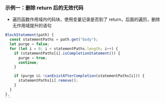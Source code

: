 ### 示例一：删除 return 后的无效代码

- 遍历函数作用域内代码块，使用变量记录是否到了 return，后面的遍历，删除无作用域提升的语句

````javascript
BlockStatement(path) {
  const statementPaths = path.get("body");
  let purge = false;
  for (let i = 0; i < statementPaths.length; i++) {
    if (statementPaths[i].isCompletionStatement()) {
      purge = true;
      continue;
    }

    if (purge && !canExistAfterCompletion(statementPaths[i])) {
      statementPaths[i].remove();
    }
  }
},
```
````
